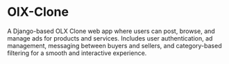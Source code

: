 # OlX-Clone
A Django-based OLX Clone web app where users can post, browse, and manage ads for products and services. Includes user authentication, ad management, messaging between buyers and sellers, and category-based filtering for a smooth and interactive experience.
